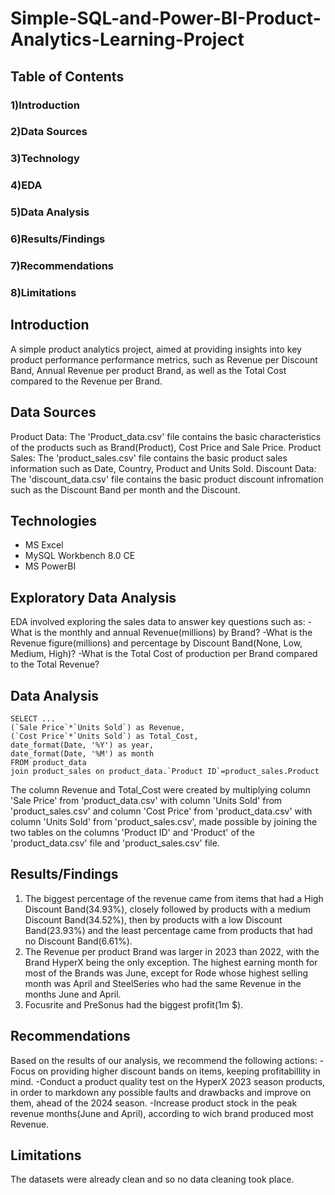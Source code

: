 # Simple-SQL-and-Power-BI-Product-Analytics-Learning-Project

## Table of Contents
### 1)Introduction
### 2)Data Sources
### 3)Technology
### 4)EDA
### 5)Data Analysis
### 6)Results/Findings
### 7)Recommendations
### 8)Limitations

## Introduction
A simple product analytics project, aimed at providing insights into key product performance performance metrics, such as Revenue per Discount Band, Annual Revenue per product Brand, as well as the Total Cost compared to the Revenue per Brand.

## Data Sources
Product Data: The 'Product_data.csv' file contains the basic characteristics of the products such as Brand(Product), Cost Price and Sale Price.
Product Sales: The 'product_sales.csv' file contains the basic product sales information such as Date, Country, Product and Units Sold.
Discount Data: The 'discount_data.csv' file contains the basic product discount infromation such as the Discount Band per month and the Discount.

## Technologies
* MS Excel
* MySQL Workbench 8.0 CE
* MS PowerBI

## Exploratory Data Analysis
EDA involved exploring the sales data to answer key questions such as:
-What is the monthly and annual Revenue(millions) by Brand?
-What is the Revenue figure(millions) and percentage by Discount Band(None, Low, Medium, High)?
-What is the Total Cost of production per Brand compared to the Total Revenue?

## Data Analysis
```
SELECT ...
(`Sale Price`*`Units Sold`) as Revenue,
(`Cost Price`*`Units Sold`) as Total_Cost,
date_format(Date, '%Y') as year,
date_format(Date, '%M') as month
FROM product_data
join product_sales on product_data.`Product ID`=product_sales.Product
```
The column Revenue and Total_Cost were created by multiplying column 'Sale Price' from 'product_data.csv' with column 'Units Sold' from 'product_sales.csv'
and column 'Cost Price' from 'product_data.csv' with column 'Units Sold' from 'product_sales.csv', made possible by joining the two tables on the columns 'Product ID' and 'Product' of the 'product_data.csv' file and 'product_sales.csv' file.

## Results/Findings
1. The biggest percentage of the revenue came from items that had a High Discount Band(34.93%), closely followed by products with a medium Discount Band(34.52%),
   then by products with a low Discount Band(23.93%) and the least percentage came from products that had no Discount Band(6.61%).
2. The Revenue per product Brand was larger in 2023 than 2022, with the Brand HyperX being the only exception. The highest earning month for most of the Brands was
   June, except for Rode whose highest selling month was April and SteelSeries who had the same Revenue in the months June and April.
3. Focusrite and PreSonus had the biggest profit(1m $).

## Recommendations
Based on the results of our analysis, we recommend the following actions:
  -Focus on providing higher discount bands on items, keeping profitabillity in mind.
  -Conduct a product quality test on the HyperX 2023 season products, in order to markdown any possible faults and drawbacks and improve on them, ahead of the 2024    season.
  -Increase product stock in the peak revenue months(June and April), according to wich brand produced most Revenue.

## Limitations
The datasets were already clean and so no data cleaning took place.
